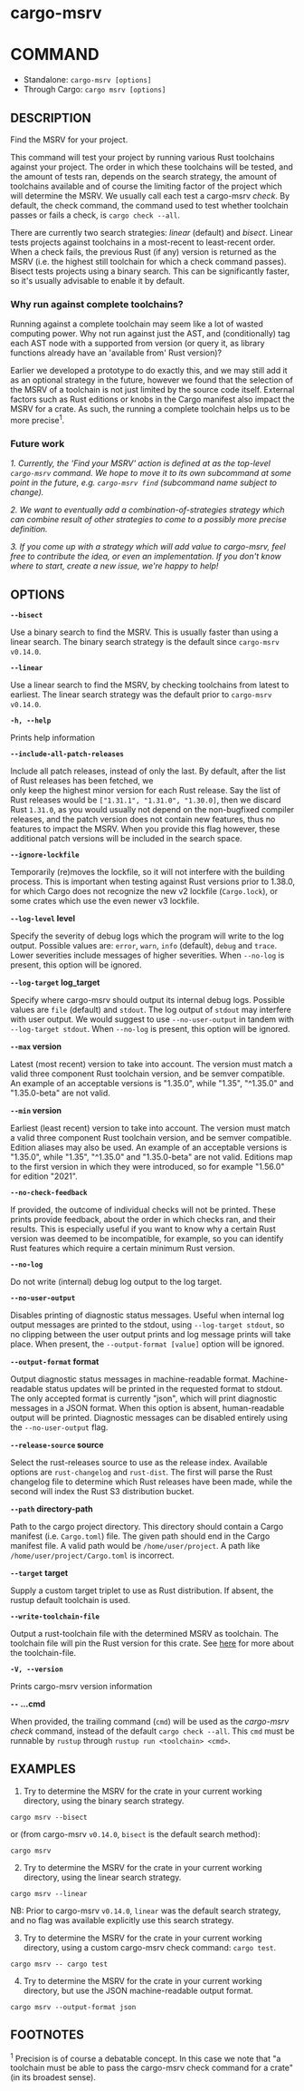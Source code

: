 # cargo-msrv

# COMMAND

* Standalone: `cargo-msrv [options]`
* Through Cargo: `cargo msrv [options]`

## DESCRIPTION

Find the MSRV for your project.

This command will test your project by running various Rust toolchains against your project. The order in which these
toolchains will be tested, and the amount of tests ran, depends on the search strategy, the amount of toolchains
available and of course the limiting factor of the project which will determine the MSRV. We usually call each test a
cargo-msrv _check_. By default, the check command, the command used to test whether toolchain passes or fails a check,
is `cargo check --all`.

There are currently two search strategies: _linear_ (default) and _bisect_. Linear tests projects against toolchains in a
most-recent to least-recent order. When a check fails, the previous Rust (if any) version is returned as the MSRV (i.e. the highest still
toolchain for which a check command passes). Bisect tests projects using a binary search. This can be significantly faster,
so it's usually advisable to enable it by default. 

### Why run against complete toolchains?

Running against a complete toolchain may seem like a lot of wasted computing power. Why not run against just the AST, and
(conditionally) tag each AST node with a supported from version (or query it, as library functions already have an 'available
from' Rust version)? 

Earlier we developed a prototype to do exactly this, and we may still add it as an optional strategy in the future, however
we found that the selection of the MSRV of a toolchain is not just limited by the source code itself. External factors
such as Rust editions or knobs in the Cargo manifest also impact the MSRV for a crate. As such, the running a complete
toolchain helps us to be more precise<sup>1</sup>.

### Future work

_1. Currently, the 'Find your MSRV' action is defined at as the top-level `cargo-msrv` command. We hope to move it to its own subcommand
at some point in the future, e.g. `cargo-msrv find` (subcommand name subject to change)._

_2. We want to eventually add a combination-of-strategies strategy which can combine result of other strategies to come
to a possibly more precise definition._

_3. If you come up with a strategy which will add value to cargo-msrv, feel free to contribute the idea, or even an
implementation. If you don't know where to start, create a new issue, we're happy to help!_ 

## OPTIONS

**`--bisect`**

Use a binary search to find the MSRV. This is usually faster than using a linear search.
The binary search strategy is the default since `cargo-msrv v0.14.0`.

**`--linear`**

Use a linear search to find the MSRV, by checking toolchains from latest to earliest.
The linear search strategy was the default prior to `cargo-msrv v0.14.0`.

**`-h, --help`**

Prints help information

**`--include-all-patch-releases`**

Include all patch releases, instead of only the last. By default, after the list of Rust releases has been fetched, we\
only keep the highest minor version for each Rust release. Say the list of Rust releases would be `["1.31.1", "1.31.0", "1.30.0]`,
then we discard Rust `1.31.0`, as you would usually not depend on the non-bugfixed compiler releases, and the patch version
does not contain new features, thus no features to impact the MSRV. When you provide this flag however, these additional
patch versions will be included in the search space.


**`--ignore-lockfile`**

Temporarily (re)moves the lockfile, so it will not interfere with the building process. This is important when
testing against Rust versions prior to 1.38.0, for which Cargo does not recognize the new v2 lockfile (`Cargo.lock`),
or some crates which use the even newer v3 lockfile. 

**`--log-level` level**

Specify the severity of debug logs which the program will write to the log output.
Possible values are: `error`, `warn`, `info` (default), `debug` and `trace`. 
Lower severities include messages of higher severities.
When `--no-log` is present, this option will be ignored.


**`--log-target` log_target**

Specify where cargo-msrv should output its internal debug logs.
Possible values are `file` (default) and `stdout`.
The log output of `stdout` may interfere with user output. We would suggest to use `--no-user-output` in tandem
with `--log-target stdout`. When `--no-log` is present, this option will be ignored.


**`--max` version**

Latest (most recent) version to take into account. The version must match a valid three component Rust toolchain version, 
and be semver compatible. An example of an acceptable versions is "1.35.0", while "1.35", "^1.35.0" and "1.35.0-beta" are not valid.


**`--min` version**

Earliest (least recent) version to take into account. The version must match a valid three component Rust toolchain version,
and be semver compatible. Edition aliases may also be used. An example of an acceptable versions is "1.35.0", while
"1.35", "^1.35.0" and "1.35.0-beta" are not valid. Editions map to the first version in which they were introduced, so
for example "1.56.0" for edition "2021".

**`--no-check-feedback`**

If provided, the outcome of individual checks will not be printed. These prints provide feedback, about the order in which
checks ran, and their results. This is especially useful if you want to know why a certain Rust version was deemed to be
incompatible, for example, so you can identify Rust features which require a certain minimum Rust version.  

**`--no-log`**

Do not write (internal) debug log output to the log target.

**`--no-user-output`**

Disables printing of diagnostic status messages. Useful when internal log output messages are printed to the stdout,
using `--log-target stdout`, so no clipping between the user output prints and log message prints will take place.
When present, the `--output-format [value]` option will be ignored.

**`--output-format` format**

Output diagnostic status messages in machine-readable format. Machine-readable status updates will be printed in the
requested format to stdout. The only accepted format is currently "json", which will print diagnostic messages in a JSON
format. When this option is absent, human-readable output will be printed. Diagnostic messages can be disabled entirely
using the `--no-user-output` flag.

**`--release-source` source**

Select the rust-releases source to use as the release index. Available options are `rust-changelog` and `rust-dist`.
The first will parse the Rust changelog file to determine which Rust releases have been made, while the second will index
the Rust S3 distribution bucket.

**`--path` directory-path**

Path to the cargo project directory. This directory should contain a Cargo manifest (i.e. `Cargo.toml`) file. The given
path should end in the Cargo manifest file. A valid path would be `/home/user/project`. A path like `/home/user/project/Cargo.toml`
is incorrect.

**`--target` target**

Supply a custom target triplet to use as Rust distribution. If absent, the rustup default toolchain is used.

**`--write-toolchain-file`**

Output a rust-toolchain file with the determined MSRV as toolchain. The toolchain file will pin the Rust version for this crate. 
See [here](https://rust-lang.github.io/rustup/overrides.html#the-toolchain-file) for more about the toolchain-file.

**`-V, --version`**

Prints cargo-msrv version information

**`--` ...cmd** 

When provided, the trailing command (`cmd`) will be used as the _cargo-msrv check_ command, instead of the default
`cargo check --all`. This `cmd` must be runnable by `rustup` through `rustup run <toolchain> <cmd>`.


## EXAMPLES

1. Try to determine the MSRV for the crate in your current working directory, using the binary search strategy.

```shell
cargo msrv --bisect
```

or (from cargo-msrv `v0.14.0`, `bisect` is the default search method):

```shell
cargo msrv
```

2. Try to determine the MSRV for the crate in your current working directory, using the linear search strategy.

```shell
cargo msrv --linear
```

NB: Prior to cargo-msrv `v0.14.0`, `linear` was the default search strategy, and no flag was available explicitly
use this search strategy.

3. Try to determine the MSRV for the crate in your current working directory, using a custom cargo-msrv check command:
`cargo test`.

```shell
cargo msrv -- cargo test
```

4. Try to determine the MSRV for the crate in your current working directory, but use the JSON machine-readable output
format.

```shell
cargo msrv --output-format json
```

## FOOTNOTES

<sup>1</sup> Precision is of course a debatable concept. In this case we note that "a toolchain must be able
to pass the cargo-msrv check command for a crate" (in its broadest sense).
